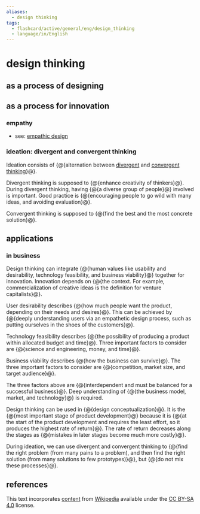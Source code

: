 ```yaml
---
aliases:
  - design thinking
tags:
  - flashcard/active/general/eng/design_thinking
  - language/in/English
---
```


# design thinking

## as a process of designing

## as a process for innovation

### empathy

- see: [empathic design](empathic%20design.md)

### ideation: divergent and convergent thinking

Ideation consists of {@{alternation between [divergent](divergent%20thinking.md) and [convergent thinking](convergent%20thinking.md)}@}. <!--SR:!2025-06-03,301,330-->

Divergent thinking is supposed to {@{enhance creativity of thinkers}@}. During divergent thinking, having {@{a diverse group of people}@} involved is important. Good practice is {@{encouraging people to go wild with many ideas, and avoiding evaluation}@}. <!--SR:!2027-04-20,823,330!2025-06-08,304,330!2026-08-10,566,310-->

Convergent thinking is supposed to {@{find the best and the most concrete solution}@}. <!--SR:!2027-04-28,828,330-->

## applications

### in business

Design thinking can integrate {@{human values like usability and desirability, technology feasibility, and business viability}@} together for innovation. Innovation depends on {@{the context. For example, commercialization of creative ideas is the definition for venture capitalists}@}. <!--SR:!2025-11-13,362,270!2025-04-09,256,330-->

User desirability describes {@{how much people want the product, depending on their needs and desires}@}. This can be achieved by {@{deeply understanding users via an empathetic design process, such as putting ourselves in the shoes of the customers}@}. <!--SR:!2025-07-07,301,290!2027-04-04,754,290-->

Technology feasibility describes {@{the possibility of producing a product within allocated budget and time}@}. Three important factors to consider are {@{science and engineering, money, and time}@}. <!--SR:!2026-03-26,512,310!2025-03-26,247,330-->

Business viability describes {@{how the business can survive}@}. The three important factors to consider are {@{competition, market size, and target audience}@}. <!--SR:!2025-03-25,229,290!2027-04-23,762,290-->

The three factors above are {@{interdependent and must be balanced for a successful business}@}. Deep understanding of {@{the business model, market, and technology}@} is required. <!--SR:!2025-04-28,255,290!2026-08-10,582,290-->

Design thinking can be used in {@{design conceptualization}@}. It is the {@{most important stage of product development}@} because it is {@{at the start of the product development and requires the least effort, so it produces the highest rate of return}@}. The rate of return decreases along the stages as {@{mistakes in later stages become much more costly}@}. <!--SR:!2026-06-14,574,310!2027-01-26,753,330!2026-03-21,505,310!2025-09-22,338,290-->

During ideation, we can use divergent and convergent thinking to {@{find the right problem (from many pains to a problem), and then find the right solution (from many solutions to few prototypes)}@}, but {@{do not mix these processes}@}. <!--SR:!2026-02-21,465,290!2027-09-07,915,330-->

## references

This text incorporates [content](https://en.wikipedia.org/wiki/design_thinking) from [Wikipedia](Wikipedia.md) available under the [CC BY-SA 4.0](https://creativecommons.org/licenses/by-sa/4.0/) license.
